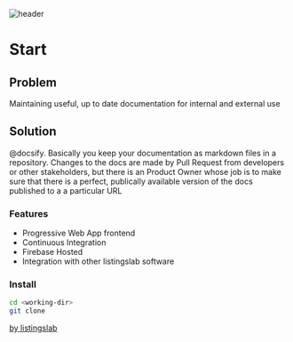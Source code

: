 ![header](./media/png/header.png) 

# Start

## Problem

Maintaining useful, up to date documentation for internal and external use

## Solution

@docsify. Basically you keep your documentation as markdown files in a repository. Changes to the docs are made by Pull Request from developers or other stakeholders, but there is an Product Owner whose job is to make sure that there is a perfect, publically available version of the docs published to a a particular URL

### Features

- Progressive Web App frontend
- Continuous Integration
- Firebase Hosted
- Integration with other listingslab software

### Install

```bash
cd <working-dir>
git clone 

```

[by listingslab](https://listingslab.com/docsify) 
